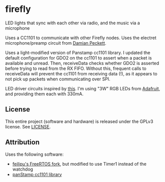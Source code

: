 # firefly
LED lights that sync with each other via radio, and the music via a microphone

Uses a CC1101 to communicate with other Firefly nodes. Uses the electret microphone/preamp circuit from 
[Damian Peckett](http://dpeckett.com/beat-detection-on-the-arduino).

Uses a light-modified version of Panstamp cc1101 library. I updated the default configuration for GDO2 on the cc1101
to assert when a packet is available and unread. Then, receiveData checks whether GDO2 is asserted before trying to
read from the RX FIFO. Without this, frequent calls to receiveData will prevent the cc1101 from receiving data (!),
as it appears to not pick up packets when communicating over SPI.

LED driver circuits inspired by [this](http://www.tbideas.com/blog/build-an-arduino-shield-to-drive-high-power-rgb-led/).
I'm using "3W" RGB LEDs from [Adafruit](https://www.adafruit.com/products/2530), and providing them each with 330mA.

## License

This entire project (software and hardware) is released under the GPLv3 license. See [LICENSE](./LICENSE).

## Attribution

Uses the following software:

- [feilipu's FreeRTOS fork](https://github.com/feilipu/Arduino_FreeRTOS_Library), but modified to use Timer1 instead of the watchdog
- [panStamp cc1101 library](https://github.com/panStamp/arduino_avr)